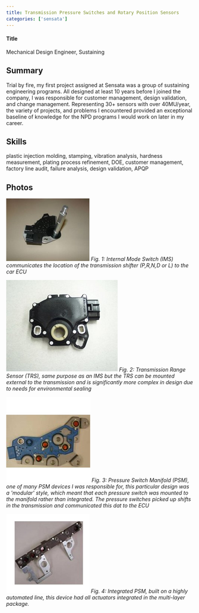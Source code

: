 ```yaml
---
title: Transmission Pressure Switches and Rotary Position Sensors
categories: ['sensata']
---
```

#### Title
Mechanical Design Engineer, Sustaining

## Summary

Trial by fire, my first project assigned at Sensata was a group of sustaining engineering programs. All designed at least 10 years before I joined the company, I was responsible for customer management, design validation, and change management. Representing 30+ sensors with over 40MU/year, the variety of projects, and problems I encountered provided an exceptional baseline of knowledge for the NPD programs I would work on later in my career.

## Skills

plastic injection molding, stamping, vibration analysis, hardness measurement, plating process refinement, DOE, customer management, factory line audit, failure analysis, design validation, APQP

## Photos
![](ism1.jpg)
*Fig. 1: Internal Mode Switch (IMS) communicates the location of the transmission shifter (P,R,N,D or L) to the car ECU*

![](im2.jpg)
*Fig. 2: Transmission Range Sensor (TRS), same purpose as an IMS but the TRS can be mounted external to the transmission and is significantly more complex in design due to needs for environmental sealing*

![](psm1.jpg)
*Fig. 3: Pressure Switch Manifold (PSM), one of many PSM devices I was responsible for, this particular design was a 'modular' style, which meant that each pressure switch was mounted to the manifold rather than integrated. The pressure switches picked up shifts in the transmission and communicated this dat to the ECU*

![](psm2.jpg)
*Fig. 4: Integrated PSM, built on a highly automated line, this device had all actuators integrated in the multi-layer package.*
